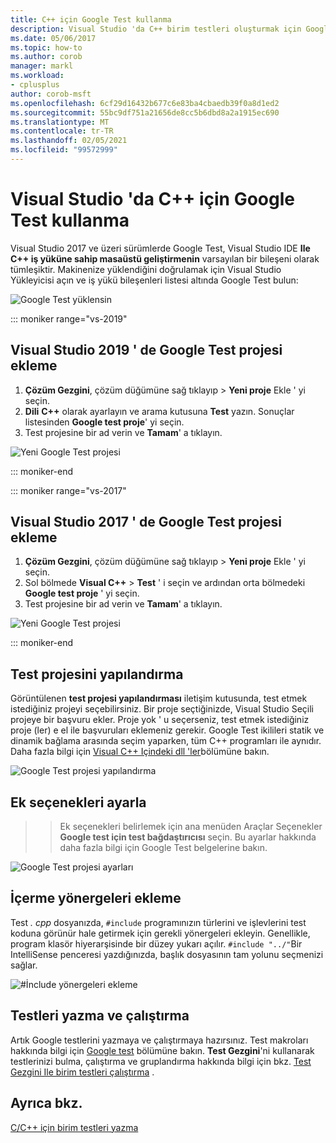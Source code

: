 ```yaml
---
title: C++ için Google Test kullanma
description: Visual Studio 'da C++ birim testleri oluşturmak için Google Test kullanın.
ms.date: 05/06/2017
ms.topic: how-to
ms.author: corob
manager: markl
ms.workload:
- cplusplus
author: corob-msft
ms.openlocfilehash: 6cf29d16432b677c6e83ba4cbaedb39f0a8d1ed2
ms.sourcegitcommit: 55bc9df751a21656de8cc5b6dbd8a2a1915ec690
ms.translationtype: MT
ms.contentlocale: tr-TR
ms.lasthandoff: 02/05/2021
ms.locfileid: "99572999"
---
```

# <a name="how-to-use-google-test-for-c-in-visual-studio"></a>Visual Studio 'da C++ için Google Test kullanma

Visual Studio 2017 ve üzeri sürümlerde Google Test, Visual Studio IDE **Ile C++ iş yüküne sahip masaüstü geliştirmenin** varsayılan bir bileşeni olarak tümleşiktir. Makinenize yüklendiğini doğrulamak için Visual Studio Yükleyicisi açın ve iş yükü bileşenleri listesi altında Google Test bulun:

![Google Test yüklensin](media/cpp-google-component.png)

::: moniker range="vs-2019"

## <a name="add-a-google-test-project-in-visual-studio-2019"></a>Visual Studio 2019 ' de Google Test projesi ekleme

1. **Çözüm Gezgini**, çözüm düğümüne sağ tıklayıp  > **Yeni proje** Ekle ' yi seçin.
2. **Dili** **C++** olarak ayarlayın ve arama kutusuna **Test** yazın. Sonuçlar listesinden **Google test proje**' yi seçin.
3. Test projesine bir ad verin ve **Tamam**' a tıklayın.

![Yeni Google Test projesi](media/vs-2019/cpp-gtest-new-project-vs2019.png)

::: moniker-end

::: moniker range="vs-2017"

## <a name="add-a-google-test-project-in-visual-studio-2017"></a>Visual Studio 2017 ' de Google Test projesi ekleme

1. **Çözüm Gezgini**, çözüm düğümüne sağ tıklayıp  > **Yeni proje** Ekle ' yi seçin.
2. Sol bölmede **Visual C++** > **Test** ' i seçin ve ardından orta bölmedeki **Google test proje** ' yi seçin.
3. Test projesine bir ad verin ve **Tamam**' a tıklayın.

![Yeni Google Test projesi](media/cpp-gtest-new-project.png)

::: moniker-end

## <a name="configure-the-test-project"></a>Test projesini yapılandırma

Görüntülenen **test projesi yapılandırması** iletişim kutusunda, test etmek istediğiniz projeyi seçebilirsiniz. Bir proje seçtiğinizde, Visual Studio Seçili projeye bir başvuru ekler. Proje yok ' u seçerseniz, test etmek istediğiniz proje (ler) e el ile başvuruları eklemeniz gerekir. Google Test ikilileri statik ve dinamik bağlama arasında seçim yaparken, tüm C++ programları ile aynıdır. Daha fazla bilgi için [Visual C++ Içindeki dll 'ler](/cpp/build/dlls-in-visual-cpp)bölümüne bakın.

![Google Test projesi yapılandırma](media/cpp-gtest-config.png)

## <a name="set-additional-options"></a>Ek seçenekleri ayarla

  >    >  Ek seçenekleri belirlemek için ana menüden Araçlar Seçenekler **Google test için test bağdaştırıcısı** seçin. Bu ayarlar hakkında daha fazla bilgi için Google Test belgelerine bakın.

![Google Test projesi ayarları](media/cpp-gtest-settings.png)

## <a name="add-include-directives"></a>İçerme yönergeleri ekleme

Test *. cpp* dosyanızda, `#include` programınızın türlerini ve işlevlerini test koduna görünür hale getirmek için gerekli yönergeleri ekleyin. Genellikle, program klasör hiyerarşisinde bir düzey yukarı açılır. `#include "../"`Bir IntelliSense penceresi yazdığınızda, başlık dosyasının tam yolunu seçmenizi sağlar.

![#İnclude yönergeleri ekleme](media/cpp-gtest-includes.png)

## <a name="write-and-run-tests"></a>Testleri yazma ve çalıştırma

Artık Google testlerini yazmaya ve çalıştırmaya hazırsınız. Test makroları hakkında bilgi için [Google test](https://github.com/google/googletest/blob/master/docs/primer.md) bölümüne bakın. **Test Gezgini**'ni kullanarak testlerinizi bulma, çalıştırma ve gruplandırma hakkında bilgi için bkz. [Test Gezgini Ile birim testleri çalıştırma](run-unit-tests-with-test-explorer.md) .

## <a name="see-also"></a>Ayrıca bkz.

[C/C++ için birim testleri yazma](writing-unit-tests-for-c-cpp.md)

